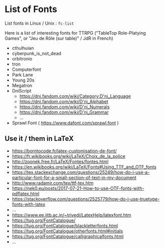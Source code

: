 # List of Fonts

List fonts in Linux / Unix : ```fc-list```

Here is a list of interesting fonts for TTRPG ("TableTop Role-Platying Games", or "Jeu de Rôle (sur table)" / JdR in French)

  * cthulhuian
  * cyberpunk_is_not_dead
  * orbitronio
  * tron
  * Computerfont
  * Park Lane
  * Young 20s
  * Megatron
  * DniScript
    - https://dni.fandom.com/wiki/Category:D'ni_Language
    - https://dni.fandom.com/wiki/D'ni_Alphabet
    - https://dni.fandom.com/wiki/D'ni_Numerals
    - https://dni.fandom.com/wiki/D'ni_Grammar
    - ... 
  * Sprawl Font ( https://www.dafont.com/sprawl.font )

## Use it / them in LaTeX 

  * https://borntocode.fr/latex-customisation-de-font/
  * https://fr.wikibooks.org/wiki/LaTeX/Choix_de_la_police
  * http://zoonek.free.fr/LaTeX/Fontes/fontes.html
  * https://en.wikibooks.org/wiki/LaTeX/Fonts#Using_TTF_and_OTF_fonts
  * https://tex.stackexchange.com/questions/25249/how-do-i-use-a-particular-font-for-a-small-section-of-text-in-my-document
  * http://www.radamir.com/tex/ttf-tex.htm
  * https://nek0.eu/posts/2017-07-21-How-to-use-OTF-fonts-with-pdflatex.html
  * https://stackoverflow.com/questions/2525779/how-do-i-use-truetype-fonts-with-latex
  * ... 
  * https://www.ee.iitb.ac.in/~trivedi/LatexHelp/latexfont.htm
  * https://tug.org/FontCatalogue/
  * https://tug.org/FontCatalogue/blackletterfonts.html
  * https://tug.org/FontCatalogue/otherfonts.html#initials
  * https://tug.org/FontCatalogue/calligraphicalfonts.html
  * ... 
  